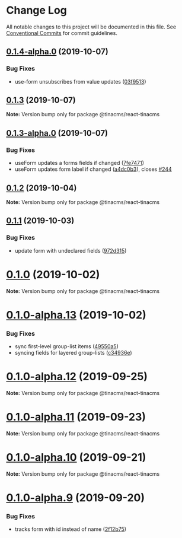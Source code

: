 # Change Log

All notable changes to this project will be documented in this file.
See [Conventional Commits](https://conventionalcommits.org) for commit guidelines.

## [0.1.4-alpha.0](https://github.com/tinacms/tinacms/compare/@tinacms/react-tinacms@0.1.3...@tinacms/react-tinacms@0.1.4-alpha.0) (2019-10-07)


### Bug Fixes

* use-form unsubscribes from value updates ([03f9513](https://github.com/tinacms/tinacms/commit/03f9513))





## [0.1.3](https://github.com/tinacms/tinacms/compare/@tinacms/react-tinacms@0.1.3-alpha.0...@tinacms/react-tinacms@0.1.3) (2019-10-07)

**Note:** Version bump only for package @tinacms/react-tinacms





## [0.1.3-alpha.0](https://github.com/tinacms/tinacms/compare/@tinacms/react-tinacms@0.1.1...@tinacms/react-tinacms@0.1.3-alpha.0) (2019-10-07)


### Bug Fixes

* useForm updates a forms fields if changed ([7fe7471](https://github.com/tinacms/tinacms/commit/7fe7471))
* useForm updates form label if changed ([a4dc0b3](https://github.com/tinacms/tinacms/commit/a4dc0b3)), closes [#244](https://github.com/tinacms/tinacms/issues/244)





## [0.1.2](https://github.com/tinacms/tinacms/compare/@tinacms/react-tinacms@0.1.2-alpha.0...@tinacms/react-tinacms@0.1.2) (2019-10-04)

**Note:** Version bump only for package @tinacms/react-tinacms





## [0.1.1](https://github.com/tinacms/tinacms/compare/@tinacms/react-tinacms@0.1.0...@tinacms/react-tinacms@0.1.1) (2019-10-03)


### Bug Fixes

* update form with undeclared fields ([972d315](https://github.com/tinacms/tinacms/commit/972d315))





# [0.1.0](https://github.com/tinacms/tinacms/compare/@tinacms/react-tinacms@0.1.0-alpha.13...@tinacms/react-tinacms@0.1.0) (2019-10-02)

**Note:** Version bump only for package @tinacms/react-tinacms





# [0.1.0-alpha.13](https://github.com/tinacms/tinacms/compare/@tinacms/react-tinacms@0.1.0-alpha.12...@tinacms/react-tinacms@0.1.0-alpha.13) (2019-10-02)


### Bug Fixes

* sync first-level group-list items ([49550a5](https://github.com/tinacms/tinacms/commit/49550a5))
* syncing fields for layered group-lists ([c34936e](https://github.com/tinacms/tinacms/commit/c34936e))





# [0.1.0-alpha.12](https://github.com/tinacms/tinacms/compare/@tinacms/react-tinacms@0.1.0-alpha.11...@tinacms/react-tinacms@0.1.0-alpha.12) (2019-09-25)

**Note:** Version bump only for package @tinacms/react-tinacms





# [0.1.0-alpha.11](https://github.com/tinacms/tinacms/compare/@tinacms/react-tinacms@0.1.0-alpha.10...@tinacms/react-tinacms@0.1.0-alpha.11) (2019-09-23)

**Note:** Version bump only for package @tinacms/react-tinacms





# [0.1.0-alpha.10](https://github.com/tinacms/tinacms/compare/@tinacms/react-tinacms@0.1.0-alpha.9...@tinacms/react-tinacms@0.1.0-alpha.10) (2019-09-21)

**Note:** Version bump only for package @tinacms/react-tinacms





# [0.1.0-alpha.9](https://github.com/tinacms/tinacms/compare/@tinacms/react-tinacms@0.1.0-alpha.8...@tinacms/react-tinacms@0.1.0-alpha.9) (2019-09-20)


### Bug Fixes

* tracks form with id instead of name ([2f12b75](https://github.com/tinacms/tinacms/commit/2f12b75))
